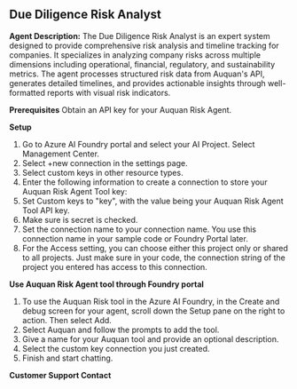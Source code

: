 ## Due Diligence Risk Analyst

**Agent Description:**
The Due Diligence Risk Analyst is an expert system designed to provide comprehensive risk analysis and timeline tracking for companies. It specializes in analyzing company risks across multiple dimensions including operational, financial, regulatory, and sustainability metrics. The agent processes structured risk data from Auquan's API, generates detailed timelines, and provides actionable insights through well-formatted reports with visual risk indicators.

**Prerequisites**
Obtain an API key for your Auquan Risk Agent.


**Setup**
1. Go to Azure AI Foundry portal and select your AI Project. Select Management Center.
2. Select +new connection in the settings page.
3. Select custom keys in other resource types.
4. Enter the following information to create a connection to store your Auquan Risk Agent Tool key:
5. Set Custom keys to "key", with the value being your Auquan Risk Agent Tool API key.
6. Make sure is secret is checked.
7. Set the connection name to your connection name. You use this connection name in your sample code or Foundry Portal later.
8. For the Access setting, you can choose either this project only or shared to all projects. Just make sure in your code, the connection string of the project you entered has access to this connection.

**Use Auquan Risk Agent tool through Foundry portal**
1. To use the Auquan Risk tool in the Azure AI Foundry, in the Create and debug screen for your agent, scroll down the Setup pane on the right to action. Then select Add.
2. Select Auquan and follow the prompts to add the tool.
3. Give a name for your Auquan tool and provide an optional description.
4. Select the custom key connection you just created.
5. Finish and start chatting.


**Customer Support Contact**